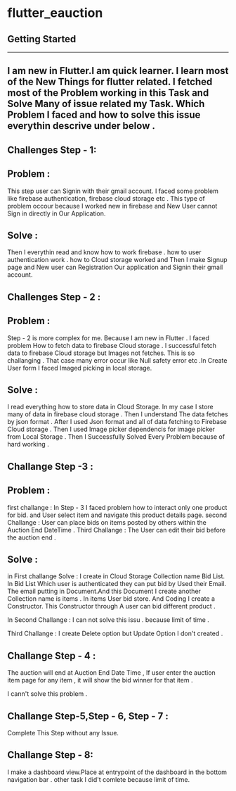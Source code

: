 # flutter_eauction

## Getting Started
---------------------------
I am new in Flutter.I am quick learner. I learn most of the New Things for flutter related. I fetched most of the Problem working in this Task and Solve Many of issue related my Task. Which Problem I faced and how to solve this issue everythin descrive under below . 
-----------------------------------------------------------------------------------------------------------------------

Challenges Step - 1: 
--------------------
Problem : 
----------
This step user can Signin with their gmail account. I faced some problem like firebase authentication, firebase cloud storage etc . This type of problem occour because  I worked new in firebase and New User cannot Sign in directly in Our Application. 

Solve :
---------
Then I everythin read and know how to work firebase . how to user authentication work . how to Cloud storage worked and 
Then I make Signup page and New user can Registration Our application and Signin their gmail account. 

Challenges Step - 2 : 
-----------------------
Problem : 
----------
Step - 2 is more complex for me. Because I am new in Flutter . I faced problem How to fetch data to firebase Cloud storage . I successful fetch data to firebase Cloud storage but Images not fetches. This is so challanging . That case many error occur like Null safety error etc .In Create User form I faced Imaged picking in local storage. 

Solve : 
---------
I read everything how to store data in Cloud Storage. In my case I store many of data in firebase cloud storage . Then I understand The data fetches by json format . After I used Json format and all of data fetching to Firebase Cloud storage . 
Then I used Image picker dependencis for image picker from Local Storage . Then I Successfully Solved Every Problem because of hard working . 

Challange Step -3 : 
------------------
Problem : 
--------
first challange  : In Step - 3 I faced problem how to interact only one product for bid. and User select item and navigate this 
				   product details page.
second Challange : User can place bids on items posted by others within the Auction End DateTime .
Third Challange  : The User can edit their bid before the auction end . 

Solve : 
-------
in First challange Solve : I create in Cloud Storage Collection name Bid List. In Bid List Which user is authenticated they can put bid by Used their Email. The email putting in Document.And this Document I create another Collection name is items . In items User bid store. And Coding I create a Constructor. This Constructor through A user can bid  different product . 

In Second Challange : I can not solve this issu . because limit of time . 

Third Challange : I create Delete option but Update Option I don't created . 

Challange Step - 4 : 
---------------------
The auction will end at Auction End Date Time , If user enter the auction item page for any item , it will show the bid winner for that item . 

I cann't solve this problem . 

Challange Step-5,Step - 6, Step - 7 : 
----------------------------------------
Complete This Step without any Issue. 

Challange Step - 8: 
-----------------------
I make a dashboard view.Place at entrypoint of the dashboard in the bottom navigation bar . 
other task I did't comlete because limit of time. 

